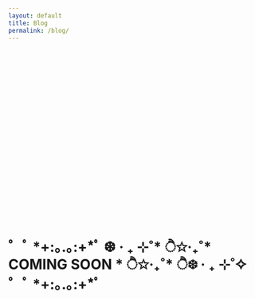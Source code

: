 ```yaml
---
layout: default
title: Blog
permalink: /blog/
---
```


<!-- <main class="preview" id="all-container">
  {% for blog in site.blogs %}

        <a href="{{ site.baseurl }}{{ blog.url }}">
            <div class="blog-list">
                <div class="date">
                    {{ blog.date | date: "%m/%d/%Y" }}
                </div>
                <div class="blog-title">
                    <h2>{{ blog.title }}</h2>
                    <p>{{ blog.subtitle }}</p>
                </div>
            </div>
        </a>

    {% endfor %}
</main>

<section class="clear"></section> -->

<h1 style="display:flex; justify-content:center; padding: 350px 0">
 ゜ﾟ *+:｡.｡:+*ﾟ ❆ ‧ ₊ ⊹˚*  ੈ✩‧₊˚* COMING SOON *  ੈ✩‧₊˚*  ੈ❆ ‧ ₊ ⊹˚✧ ゜ﾟ *+:｡.｡:+*ﾟ

</h1>